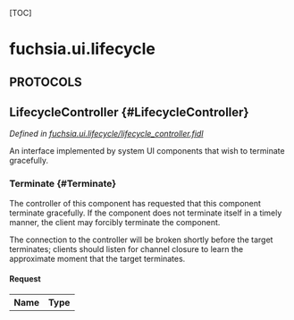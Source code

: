 [TOC]

# fuchsia.ui.lifecycle


## **PROTOCOLS**

## LifecycleController {#LifecycleController}
*Defined in [fuchsia.ui.lifecycle/lifecycle_controller.fidl](https://fuchsia.googlesource.com/fuchsia/+/master/sdk/fidl/fuchsia.ui.lifecycle/lifecycle_controller.fidl#9)*

<p>An interface implemented by system UI components that wish to terminate gracefully.</p>

### Terminate {#Terminate}

<p>The controller of this component has requested that this component terminate gracefully.
If the component does not terminate itself in a timely manner, the client may forcibly
terminate the component.</p>
<p>The connection to the controller will be broken shortly before the target terminates;
clients should listen for channel closure to learn the approximate moment that the target
terminates.</p>

#### Request
<table>
    <tr><th>Name</th><th>Type</th></tr>
    </table>

















